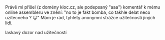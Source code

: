 Právě mi přišel (z domény kloc.cz, ale podepsaný "aaa") komentář k mému online assembleru ve znění: "no to je fakt bomba, co takhle delat neco uzitecneho ? 😛"
Mám je rád, tyhlety anonymní strážce užitečnosti jiných lidí.

laskavý dozor nad užitečností